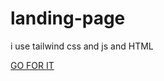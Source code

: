 # landing-page
i use tailwind css and js and HTML

[GO FOR IT](https://sohaib-bkt.github.io/responsive-landing-page/)
